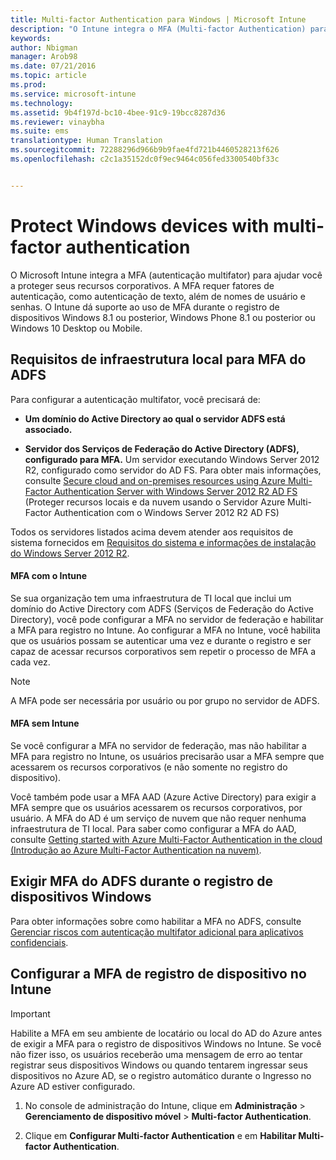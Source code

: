 ```yaml
---
title: Multi-factor Authentication para Windows | Microsoft Intune
description: "O Intune integra o MFA (Multi-factor Authentication) para ajudar você a proteger seus recursos corporativos."
keywords: 
author: Nbigman
manager: Arob98
ms.date: 07/21/2016
ms.topic: article
ms.prod: 
ms.service: microsoft-intune
ms.technology: 
ms.assetid: 9b4f197d-bc10-4bee-91c9-19bcc8287d36
ms.reviewer: vinaybha
ms.suite: ems
translationtype: Human Translation
ms.sourcegitcommit: 72288296d966b9b9fae4fd721b4460528213f626
ms.openlocfilehash: c2c1a35152dc0f9ec9464c056fed3300540bf33c


---
```


# Protect Windows devices with multi-factor authentication
O Microsoft Intune integra a MFA (autenticação multifator) para ajudar você a proteger seus recursos corporativos. A MFA requer fatores de autenticação, como autenticação de texto, além de nomes de usuário e senhas. O Intune dá suporte ao uso de MFA durante o registro de dispositivos Windows 8.1 ou posterior, Windows Phone 8.1 ou posterior ou Windows 10 Desktop ou Mobile. 

## Requisitos de infraestrutura local para MFA do ADFS
Para configurar a autenticação multifator, você precisará de:

-   **Um domínio do Active Directory ao qual o servidor ADFS está associado.**

-   **Servidor dos Serviços de Federação do Active Directory (ADFS), configurado para MFA.** Um servidor executando Windows Server 2012 R2, configurado como servidor do AD FS. Para obter mais informações, consulte [Secure cloud and on-premises resources using Azure Multi-Factor Authentication Server with Windows Server 2012 R2 AD FS](https://azure.microsoft.com/en-us/documentation/articles/multi-factor-authentication-get-started-adfs-w2k12/) (Proteger recursos locais e da nuvem usando o Servidor Azure Multi-Factor Authentication com o Windows Server 2012 R2 AD FS)

Todos os servidores listados acima devem atender aos requisitos de sistema fornecidos em [Requisitos do sistema e informações de instalação do Windows Server 2012 R2](http://technet.microsoft.com/library/dn303418.aspx).

#### MFA com o Intune
Se sua organização tem uma infraestrutura de TI local que inclui um domínio do Active Directory com ADFS (Serviços de Federação do Active Directory), você pode configurar a MFA no servidor de federação e habilitar a MFA para registro no Intune. Ao configurar a MFA no Intune, você habilita que os usuários possam se autenticar uma vez e durante o registro e ser capaz de acessar recursos corporativos sem repetir o processo de MFA a cada vez.

>[!NOTE]
>A MFA pode ser necessária por usuário ou por grupo no servidor de ADFS.  

#### MFA sem Intune
Se você configurar a MFA no servidor de federação, mas não habilitar a MFA para registro no Intune, os usuários precisarão usar a MFA sempre que acessarem os recursos corporativos (e não somente no registro do dispositivo).

Você também pode usar a MFA AAD (Azure Active Directory) para exigir a MFA sempre que os usuários acessarem os recursos corporativos, por usuário. A MFA do AD é um serviço de nuvem que não requer nenhuma infraestrutura de TI local. Para saber como configurar a MFA do AAD, consulte [Getting started with Azure Multi-Factor Authentication in the cloud (Introdução ao Azure Multi-Factor Authentication na nuvem)](https://azure.microsoft.com/en-us/documentation/articles/multi-factor-authentication-get-started-cloud/).

## Exigir MFA do ADFS durante o registro de dispositivos Windows
Para obter informações sobre como habilitar a MFA no ADFS, consulte [Gerenciar riscos com autenticação multifator adicional para aplicativos confidenciais](http://technet.microsoft.com/library/dn280949.aspx).

## Configurar a MFA de registro de dispositivo no Intune
>[!Important]  
>Habilite a MFA em seu ambiente de locatário ou local do AD do Azure antes de exigir a MFA para o registro de dispositivos Windows no Intune. Se você não fizer isso, os usuários receberão uma mensagem de erro ao tentar registrar seus dispositivos Windows ou quando tentarem ingressar seus dispositivos no Azure AD, se o registro automático durante o Ingresso no Azure AD estiver configurado.

1.  No console de administração do Intune, clique em **Administração** &gt; **Gerenciamento de dispositivo móvel** &gt; **Multi-factor Authentication**.

2.  Clique em **Configurar Multi-factor Authentication** e em **Habilitar Multi-factor Authentication**.




<!--HONumber=Jul16_HO3-->


